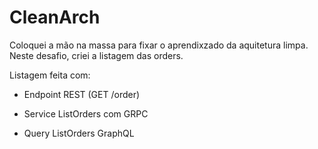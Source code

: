 # CleanArch
Coloquei a mão na massa para fixar o aprendixzado da aquitetura limpa.
Neste desafio, criei a listagem das orders.

Listagem feita com:

- Endpoint REST (GET /order)

- Service ListOrders com GRPC

- Query ListOrders GraphQL
